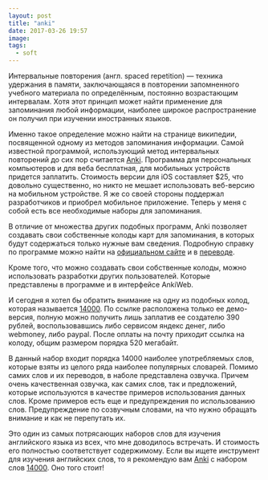 ```yaml
---
layout: post
title: "anki"
date: 2017-03-26 19:57
image:
tags:
  - soft
---
```


Интервальные повторения (англ. spaced repetition) — техника удержания в памяти, заключающаяся в повторении запомненного учебного материала по определённым, постоянно возрастающим интервалам. Хотя этот принцип может найти применение для запоминания любой информации, наиболее широкое распространение он получил при изучении иностранных языков.

Именно такое определение можно найти на странице википедии, посвященной одному из методов запоминания информации. Самой известной программой, использующий метод интервальных повторений до сих пор считается [Anki](https://apps.ankiweb.net/ "Anki"). Программа для персональных компьютеров и для веба бесплатная, для мобильных устройств придется заплатить. Стоимость версии для iOS составляет $25, что довольно существенно, но никто не мешает использовать веб-версию на мобильном устройстве. Я же со своей стороны поддержал разработчиков и приобрел мобильное приложение. Теперь у меня с собой есть все необходимые наборы для запоминания.

В отличие от множества других подобных программ, Anki позволяет создавать свои собственные колоды карт для запоминания, в которых будут содержаться только нужные вам сведения. Подробную справку по программе можно найти на [официальном сайте](https://apps.ankiweb.net/docs/manual.html "Manual") и в [переводе](http://finpapa.ucoz.ru/ankitest-manual.html "Manual по русски").

Кроме того, что можно создавать свои собственные колоды, можно использовать разработки других пользователей. Которые представлены в программе и в интерфейсе AnkiWeb.

И сегодня я хотел бы обратить внимание на одну из подобных колод, которая называется [14000](https://ankiweb.net/shared/info/1405633006 "14000"). По ссылке расположена только ее демо-версия, полную можно получить лишь заплатив ее создателю 390 рублей, воспользовавшись либо сервисом яндекс денег, либо webmoney, либо paypal. После оплаты на почту приходит ссылка на колоду, общим размером порядка 520 мегабайт.

В данный набор входит порядка 14000 наиболее употребляемых слов, которые взяты из целого ряда наиболее популярных словарей. Помимо самих слов и их переводов, в наболе представлена озвучка. Причем очень качественная озвучка, как самих слов, так и предложений, которые используются в качестве примеров использования данных слов. Кроме примеров есть еще и предупреждения по использованию слов. Предупреждение по созвучным словами, на что нужно обращать внимание и как не перепутать их.

Это один из самых потрясающих наборов слов для изучения английского языка из всех, что мне доводилось встречать. И стоимость его полностью соответствует содержимому. Если вы ищете инструмент для изучения английских слов, то я рекомендую вам [Anki](https://apps.ankiweb.net/ "Anki") с набором слов [14000](https://ankiweb.net/shared/info/1405633006 "14000 v2.1"). Оно того стоит!
